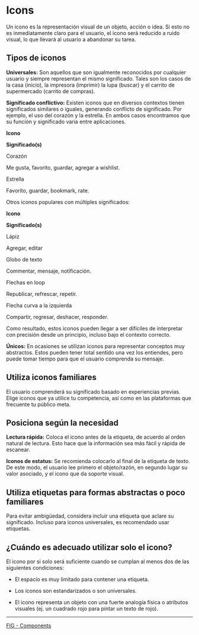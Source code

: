 # Icons

Un icono es la representación visual de un objeto, acción o idea. Si esto no es inmediatamente claro para el usuario, el icono será reducido a ruido visual, lo que llevará al usuario a abandonar su tarea.

## Tipos de iconos

**Universales:** Son aquellos que son igualmente reconocidos por cualquier usuario y siempre representan el mismo significado. Tales son los casos de la casa (inicio), la impresora (imprimir) la lupa (buscar) y el carrito de supermercado (carrito de compras).

**Significado conflictivo:** Existen iconos que en diversos contextos tienen significados similares o iguales, generando conflicto de significado. Por ejemplo, el uso del corazón y la estrella. En ambos casos encontramos que su función y significado varia entre aplicaciones.

**Icono**

**Significado(s)**

Corazón

Me gusta, favorito, guardar, agregar a wishlist.

Estrella

Favorito, guardar, bookmark, rate.

Otros iconos populares con múltiples significados:

**Icono**

**Significado(s)**

Lápiz

Agregar, editar

Globo de texto

Commentar, mensaje, notificación.

Flechas en loop

Republicar, refrescar, repetir.

Flecha curva a la izquierda

Compartir, regresar, deshacer, responder.

Como resultado, estos iconos pueden llegar a ser difíciles de interpretar con precisión desde un principio, incluso bajo el contexto correcto.

**Únicos:** En ocasiones se utilizan iconos para representar conceptos muy abstractos. Estos pueden tener total sentido una vez los entiendes, pero puede tomar tiempo para que el usuario comprenda su mensaje.

## Utiliza iconos familiares

El usuario comprenderá su significado basado en experiencias previas. Elige iconos que ya utilice tu competencia, así como en las plataformas que frecuente tu público meta.

## Posiciona según la necesidad

**Lectura rápida:** Coloca el icono antes de la etiqueta, de acuerdo al orden natural de lectura. Esto hace que la información sea más fácil y rápida de escanear.

**Iconos de estatus:** Se recomienda colocarlo al final de la etiqueta de texto. De este modo, el usuario lee primero el objeto/razón, en segundo lugar su valor asociado, y el icono que da soporte visual.

## Utiliza etiquetas para formas abstractas o poco familiares

Para evitar ambigüedad, considera incluir una etiqueta que aclare su significado. Incluso para iconos universales, es recomendado usar etiquetas.

## ¿Cuándo es adecuado utilizar solo el icono?

El icono por si solo será suficiente cuando se cumplan al menos dos de las siguientes condiciones:

-   El espacio es muy limitado para contener una etiqueta.
    
-   Los iconos son estandarizados o son universales.
    
-   El icono representa un objeto con una fuerte analogía física o atributos visuales (ej. un cuadrado rojo para pintar un texto de rojo).
    

---

[FIG - Components](https://www.figma.com/file/adTpzuue9VJyGt5D6bb45F/FIG---Components?node-id=2105%3A2445)